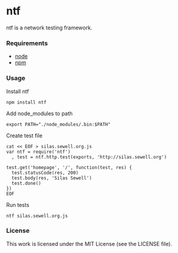 ntf
===

ntf is a network testing framework.

### Requirements

  * [node](http://nodejs.org/)
  * [npm](http://npmjs.org/)

### Usage

Install ntf

    npm install ntf

Add node\_modules to path

    export PATH="./node_modules/.bin:$PATH"

Create test file

    cat << EOF > silas.sewell.org.js
    var ntf = require('ntf')
      , test = ntf.http.test(exports, 'http://silas.sewell.org')

    test.get('homepage', '/', function(test, res) {
      test.statusCode(res, 200)
      test.body(res, 'Silas Sewell')
      test.done()
    })
    EOF

Run tests

    ntf silas.sewell.org.js

### License

This work is licensed under the MIT License (see the LICENSE file).
